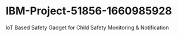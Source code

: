 # IBM-Project-51856-1660985928
IoT Based Safety Gadget for Child Safety Monitoring &amp; Notification
